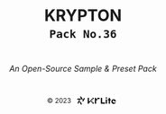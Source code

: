 # <p align="center">KRYPTON<br /><sup>`Pack No.36`</sup></p>

###### <p align="center">An Open-Source Sample & Preset Pack</p>

#

<p align="center">
  <!--COPYRIGHT-->
  <sup>© 2023</sup>
  <a href="https://github.com/KrLite">
    <picture>
      <source
        media="(prefers-color-scheme: dark)"
        srcset="https://github.com/KrLite/KrLite/blob/artwork/logo/dark/worlds.png?raw=true"
       />
      <img 
        height="20"
        src="https://github.com/KrLite/KrLite/blob/artwork/logo/light/worlds.png?raw=true" 
       />
    </picture>
  </a>
</p>
